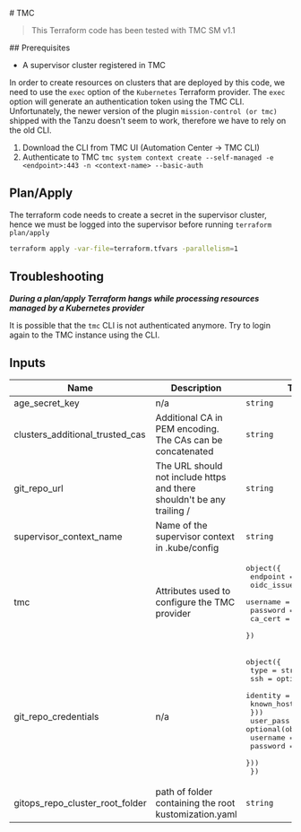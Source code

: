 # TMC

> This Terraform code has been tested with TMC SM v1.1

## Prerequisites

* A supervisor cluster registered in TMC

In order to create resources on clusters that are deployed by this code, we need to use the `exec` option of the `Kubernetes` Terraform provider. The `exec` option will generate an authentication token using the TMC CLI. Unfortunately, the newer version of the plugin `mission-control (or tmc)` shipped with the Tanzu doesn't seem to work, therefore we have to rely on the old CLI.

1. Download the CLI from TMC UI (Automation Center -> TMC CLI)
1. Authenticate to TMC `tmc system context create --self-managed -e <endpoint>:443 -n <context-name> --basic-auth`

## Plan/Apply

The terraform code needs to create a secret in the supervisor cluster, hence we must be logged into the supervisor before running `terraform plan/apply`

```sh
terraform apply -var-file=terraform.tfvars -parallelism=1
```

## Troubleshooting

**<i>During a plan/apply Terraform hangs while processing resources managed by a Kubernetes provider</i>**

It is possible that the `tmc` CLI is not authenticated anymore. Try to login again to the TMC instance using the CLI.

<!-- BEGIN_TF_DOCS -->
<!-- This section will be overridden by terraform-docs. Do not change it.-->
## Inputs

| Name | Description | Type | Default | Required |
|------|-------------|------|---------|:--------:|
| age\_secret\_key | n/a | `string` | n/a | yes |
| clusters\_additional\_trusted\_cas | Additional CA in PEM encoding. The CAs can be concatenated | `string` | n/a | yes |
| git\_repo\_url | The URL should not include https and there shouldn't be any trailing / | `string` | n/a | yes |
| supervisor\_context\_name | Name of the supervisor context in .kube/config | `string` | n/a | yes |
| tmc | Attributes used to configure the TMC provider | <pre>object({<br>    endpoint    = string<br>    oidc_issuer = string<br>    username    = string<br>    password    = string<br>    ca_cert     = string<br>  })</pre> | n/a | yes |
| git\_repo\_credentials | n/a | <pre>object({<br>    type = string<br>    ssh = optional(object({<br>      identity    = string<br>      known_hosts = string<br>    }))<br>    user_pass = optional(object({<br>      username = string<br>      password = string<br>    }))<br>  })</pre> | `null` | no |
| gitops\_repo\_cluster\_root\_folder | path of folder containing the root kustomization.yaml | `string` | `""` | no |
<!-- END_TF_DOCS -->